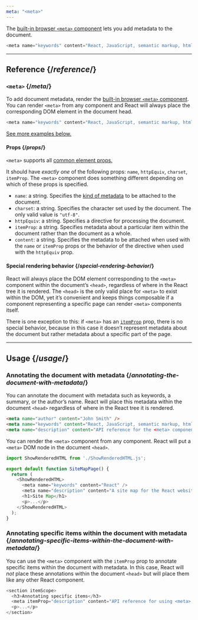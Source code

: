 ```yaml
---
meta: "<meta>"
---
```


<Intro>

The [built-in browser `<meta>` component](https://developer.mozilla.org/en-US/docs/Web/HTML/Element/meta) lets you add metadata to the document.

```js
<meta name="keywords" content="React, JavaScript, semantic markup, html" />
```

</Intro>

<InlineToc />

---

## Reference {/*reference*/}

### `<meta>` {/*meta*/}

To add document metadata, render the [built-in browser `<meta>` component](https://developer.mozilla.org/en-US/docs/Web/HTML/Element/meta). You can render `<meta>` from any component and React will always place the corresponding DOM element in the document head.

```js
<meta name="keywords" content="React, JavaScript, semantic markup, html" />
```

[See more examples below.](#usage)

#### Props {/*props*/}

`<meta>` supports all [common element props.](/reference/react-dom/components/common#props)

It should have *exactly one* of the following props: `name`, `httpEquiv`, `charset`, `itemProp`. The `<meta>` component does something different depending on which of these props is specified.

* `name`: a string. Specifies the [kind of metadata](https://developer.mozilla.org/en-US/docs/Web/HTML/Element/meta/name) to be attached to the document. 
* `charset`: a string. Specifies the character set used by the document. The only valid value is `"utf-8"`.
* `httpEquiv`: a string. Specifies a directive for processing the document.
* `itemProp`: a string. Specifies metadata about a particular item within the document rather than the document as a whole.
* `content`: a string. Specifies the metadata to be attached when used with the `name` or `itemProp` props or the behavior of the directive when used with the `httpEquiv` prop.

#### Special rendering behavior {/*special-rendering-behavior*/}

React will always place the DOM element corresponding to the `<meta>` component within the document’s `<head>`, regardless of where in the React tree it is rendered. The `<head>` is the only valid place for `<meta>` to exist within the DOM, yet it’s convenient and keeps things composable if a component representing a specific page can render `<meta>` components itself. 

There is one exception to this: if `<meta>` has an [`itemProp`](https://developer.mozilla.org/en-US/docs/Web/HTML/Global_attributes/itemprop) prop, there is no special behavior, because in this case it doesn’t represent metadata about the document but rather metadata about a specific part of the page. 

---

## Usage {/*usage*/}

### Annotating the document with metadata {/*annotating-the-document-with-metadata*/}

You can annotate the document with metadata such as keywords, a summary, or the author’s name. React will place this metadata within the document `<head>` regardless of where in the React tree it is rendered. 

```html
<meta name="author" content="John Smith" />
<meta name="keywords" content="React, JavaScript, semantic markup, html" />
<meta name="description" content="API reference for the <meta> component in React DOM" />
```

You can render the `<meta>` component from any component. React will put a `<meta>` DOM node in the document `<head>`.

<SandpackWithHTMLOutput>

```js src/App.js active
import ShowRenderedHTML from './ShowRenderedHTML.js';

export default function SiteMapPage() {
  return (
    <ShowRenderedHTML>
      <meta name="keywords" content="React" />
      <meta name="description" content="A site map for the React website" />
      <h1>Site Map</h1>
      <p>...</p>
    </ShowRenderedHTML>
  );
}
```

</SandpackWithHTMLOutput>

### Annotating specific items within the document with metadata {/*annotating-specific-items-within-the-document-with-metadata*/}

You can use the `<meta>` component with the `itemProp` prop to annotate specific items within the document with metadata. In this case, React will *not* place these annotations within the document `<head>` but will place them like any other React component. 

```js
<section itemScope>
  <h3>Annotating specific items</h3>
  <meta itemProp="description" content="API reference for using <meta> with itemProp" />
  <p>...</p>
</section>
```

